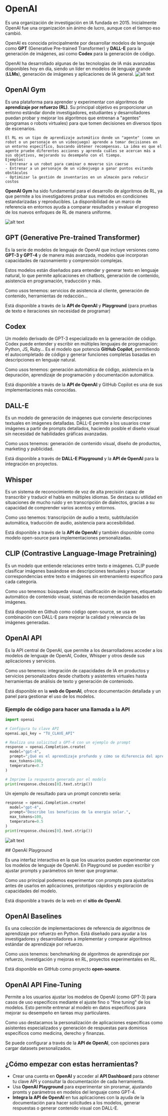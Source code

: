 # OpenAI
Es una organización de investigación en IA fundada en 2015. Inicialmente OpenAI fue una organización sin ánimo de lucro, aunque con el tiempo eso cambió.

OpenAI es conocida principalmente por desarrollar modelos de lenguaje como **GPT** (Generative Pre-trained Transformer) y **DALL-E** para la generación de imágenes, así como **Codex** para la generación de código.

OpenAI ha desarrollado algunas de las tecnologías de IA más avanzadas disponibles hoy en día, siendo un líder en modelos de lenguaje grande (**LLMs**), generación de imágenes y aplicaciones de IA general.
![alt text](image-39.png)

## OpenAI Gym
Es una plataforma para aprender y experimentar con algoritmos de **aprendizaje por refuerzo (RL)**.
Su principal objetivo es proporcionar un entorno estándar donde investigadores, estudiantes y desarrolladores puedan probar y mejorar los algoritmos que entrenan a "agentes" (programas o robots virtuales) para que tomen decisiones en diversos tipos de escenarios.

```{note}
El RL es un tipo de aprendizaje automático donde un "agente" (como un robot o un personaje en un videojuego) aprende a tomar decisiones en un entorno específico, buscando obtener recompensas. La idea es que el agente pruebe diferentes acciones y aprenda cuáles se acercan más a sus objetivos, mejorando su desempeño con el tiempo.
Ejemplos:
- Entrenar a un robot para caminar o moverse sin caerse
- Entrenar a un personaje de un videojuego a ganar puntos evitando obstáculos
- Optimizar la gestión de inventarios en un almacén para reducir costos
```

**OpenAI Gym**  ha sido fundamental para el desarrollo de algoritmos de RL, ya que permite a los investigadores probar sus métodos en condiciones estandarizadas y reproducibles. La disponibilidad de un marco de referencia en entornos ayuda a comparar resultados y evaluar el progreso de los nuevos enfoques de RL de manera uniforme.

![alt text](image-40.png)

## GPT (Generative Pre-trained Transformer)
Es la serie de modelos de lenguaje de OpenAI que incluye versiones como **GPT-3 y GPT-4** y de manera más avanzada, modelos que incorporan capacidades de razonamiento y comprensión complejas.

Estos modelos están diseñados para entender y generar texto en lenguaje natural, lo que permite aplicaciones en chatbots, generación de contenido, asistencia en programación, traducción y más.

Como usos tenemos: servicios de asistencia al cliente, generación de contenido, herramientas de redacción...

Está disponible a través de la **API de OpenAI** y **Playground** (para pruebas de texto e iteraciones sin necesidad de programar)

## Codex
Un modelo derivado de GPT-3 especializado en la generación de código. Codex puede entender y escribir en múltiples lenguajes de programación: Python, JS, Ruby...
Es el modelo que potencia **GitHub Copilot**, permitiendo el autocompletado de código y generar funciones completas basadas en descripciones en lenguaje natural.

Como usos tenemos: generación automática de código, asistencia en la depuración, aprendizaje de programación y documentación automática.

Está disponible a través de la **API de OpenAI** y GitHub Copilot es una de sus implementaciones más conocidas.

## DALL-E
Es un modelo de generación de imágenes que convierte descripciones textuales en imágenes detalladas. DALL-E permite a los usuarios crear imágenes a partir de prompts detallados, haciendo posible el diseño visual sin necesidad de habilidades gráficas avanzadas.

Como usos tenemos: generación de contenido visual, diseño de productos, marketing y publicidad.

Está disponible a través de **DALL-E Playground** y la **API de OpenAI** para la integración en proyectos.

## Whisper
Es un sistema de reconocimiento de voz de alta precisión capaz de transcribir y traducir el habla en múltiples idiomas.
Se destaca su utilidad en situaciones de mucho ruido y en transcripción de dialectos, gracias a su capacidad de comprender varios acentos y entornos.

Como uso tenemos: transcripción de audio a texto, subtitulación automática, traducción de audio, asistencia para accesibilidad.

Está disponible a través de la **API de OpenAI** y también disponible como modelo open-source para implementaciones personalizadas.

## CLIP (Contrastive Language-Image Pretraining)
Es un modelo que entiende relaciones entre texto e imágenes. CLIP puede clasificar imágenes basándose en descripciones textuales y buscar correspondencias entre texto e imágenes sin entrenamiento específico para cada categoría.

Como uso tenemos: búsqueda visual, clasificación de imágenes, etiquetado automático de contenido visual, sistemas de recomendación basados en imágenes.

Está disponible en Github como código open-source, se usa en combinación con DALL-E para mejorar la calidad y relevancia de las imágenes generadas.

## OpenAI API

Es la API central de OpenAI, que permite a los desarrolladores acceder a los modelos de lenguaje de OpenAI, Codex, Whisper y otros desde sus aplicaciones y servicios.

Como uso tenemos: integración de capacidades de IA en productos y servicios personalizados desde chatbots y asistentes virtuales hasta herramientas de análisis de texto y generación de conteniodo.

Está disponible en la **web de OpenAI**, ofrece documentación detallada y un panel para gestionar el uso de los modelos.

### Ejemplo de código para hacer una llamada a la API
```py
import openai

# Configura tu clave API
openai.api_key = "TU_CLAVE_API"

# Realiza una solicitud a GPT-4 con un ejemplo de prompt
response = openai.Completion.create(
  model="gpt-4",
  prompt="¿Qué es el aprendizaje profundo y cómo se diferencia del aprendizaje automático?",
  max_tokens=100,
  temperature=0.7
)

# Imprime la respuesta generada por el modelo
print(response.choices[0].text.strip())
```

Un ejemplo de resultado para un prompt concreto sería:
```py
response = openai.Completion.create(
  model="gpt-4",
  prompt="Describe los beneficios de la energía solar.",
  max_tokens=100,
  temperature=0.5
)
print(response.choices[0].text.strip())
```
![alt text](image-41.png)

## OpenAI Playground

Es una interfaz interactiva en la que los usuarios pueden experimentar con los modelos de lenguaje de OpenAI. En Playground se pueden escribir y ajustar prompts y parámetros sin tener que programar.

Como uso principal podemos experimentar con prompts para ajustarlos antes de usarlos en aplicaciones, prototipos rápidos y exploración de capacidades del modelo.

Está disponible a través de la web en el **sitio de OpenAI**.

## OpenAI Baselines
Es una colección de implementaciones de referencia de algoritmos de aprendizaje por refuerzo en Python. Está diseñado para ayudar a los investigadores y desarrolladores a implementar y comparar algoritmos estándar de aprendizaje por refuerzo.

Como usos tenemos: benchmarking de algoritmos de aprendizaje por refuerzo, investigación y mejoras en RL, proyectos experimentales en RL.

Está disponible en GitHub como proyecto **open-source**.

## OpenAI API Fine-Tuning
Permite a los usuarios ajustar los modelos de OpenAI (como GPT-3) para casos de uso específicos mediante el ajuste fino o "fine tuning" de los modelos. Esto permite entrenar al modelo en datos específicos para mejorar su desempeño en tareas muy particulares.

Como uso destacamos la personalización de aplicaciones específicas como asistentes especializados y generación de respuestas para dominios específicos como medicina, derecho y finanzas.

Se puede configurar a través de la **API de OpenAI**, con opciones para cargar datasets personalizados.

## ¿Cómo empezar con estas herramientas?
- Crear una cuenta en **OpenAI** y acceder al **API Dashboard** para obtener tu clave API y consultar la documentación de cada herramienta.
- Usa **OpenAI Playground** para experimentar sin proramar, ajustando promts y parámetros en modelos del lenguaje como GPT-4.
- **Integra la API de OpenAI** en tus aplicaciones con la ayuda de la documentación para hacer solicitudes a los modelos, generar respuestas o generar contenido visual con DALL-E.

